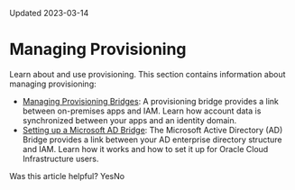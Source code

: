Updated 2023-03-14
# Managing Provisioning
Learn about and use provisioning.
This section contains information about managing provisioning:
  * [Managing Provisioning Bridges](https://docs.oracle.com/en-us/iaas/Content/Identity/provisioningbridges/managing-provisioning-bridge.htm#understand-provisioning-bridge "The provisioning bridge provides a link between your on-premises apps and IAM. Through synchronization, account data that's created and updated directly on the apps is pulled into an identity domain and stored for the corresponding identity domain users and groups. As a result, any changes to these records are transferred into an identity domain. So, if a user is deleted in one of your apps, then this change is propagated into the identity domain. Because of this, the state of each record is synchronized between your apps and the identity domain."): A provisioning bridge provides a link between on-premises apps and IAM. Learn how account data is synchronized between your apps and an identity domain.
  * [Setting up a Microsoft AD Bridge](https://docs.oracle.com/en-us/iaas/Content/Identity/msadbridge/microsoft-active-directory-ad-bridge1.htm#microsoft-active-directory-ad-bridge1 "The Microsoft Active Directory \(AD\) bridge provides a link between a Microsoft Active Directory enterprise directory structure and IAM."): The Microsoft Active Directory (AD) Bridge provides a link between your AD enterprise directory structure and IAM. Learn how it works and how to set it up for Oracle Cloud Infrastructure users.


Was this article helpful?
YesNo

